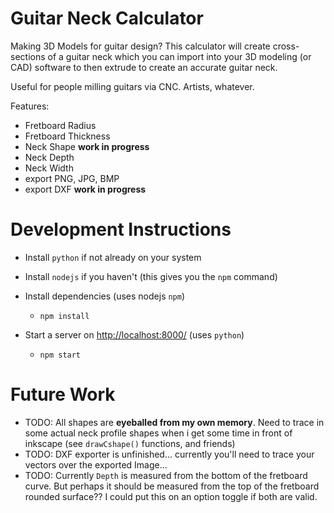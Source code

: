# Guitar Neck Calculator

Making 3D Models for guitar design?  This calculator will create cross-sections of a guitar neck which you can import into your 3D modeling (or CAD) software to then extrude to create an accurate guitar neck.

Useful for people milling guitars via CNC.  Artists, whatever.

Features:
- Fretboard Radius
- Fretboard Thickness
- Neck Shape  **work in progress**
- Neck Depth
- Neck Width
- export PNG, JPG, BMP
- export DXF  **work in progress**

# Development Instructions
- Install `python` if not already on your system
- Install `nodejs` if you haven't (this gives you the `npm` command)

- Install dependencies   (uses nodejs `npm`)
  - `npm install`

- Start a server on <http://localhost:8000/>   (uses `python`)
  - `npm start`

# Future Work
- TODO: All shapes are **eyeballed from my own memory**.  Need to trace in some actual neck profile shapes when i get some time in front of inkscape (see `drawCshape()` functions, and friends)
- TODO: DXF exporter is unfinished... currently you'll need to trace your vectors over the exported Image...
- TODO: Currently `Depth` is measured from the bottom of the fretboard curve.  But perhaps it should be measured from the top of the fretboard rounded surface??  I could put this on an option toggle if both are valid.


